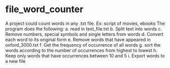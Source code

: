 # file_word_counter
A project could count words in any .txt file. Ex: script of movies, ebooks
The program does the following:
a. read in text_file.txt
b. Split text into words
c. Remove numbers, special symbols and single letters from words
d. Convert each word to its original form
e. Remove words that have appeared in oxford_3000.txt
f. Get the frequency of occurrence of all words
g. sort the words according to the number of occurrences from highest to lowest
h. Keep only words that have occurrences between 10 and 5
i. Export words to a new file
